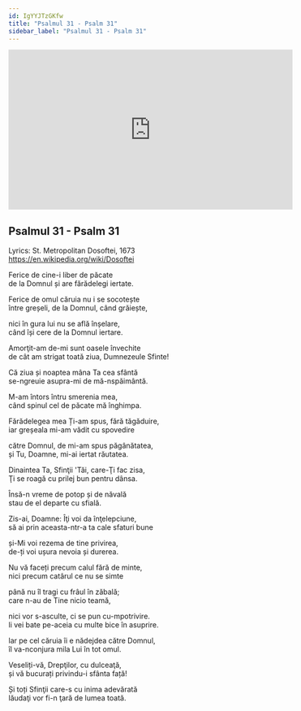 ```yaml
---
id: IgYYJTzGKfw
title: "Psalmul 31 - Psalm 31"
sidebar_label: "Psalmul 31 - Psalm 31"
---
```


<div class="video-float-container">
  <iframe
    width="560"
    height="315"
    src="https://www.youtube.com/embed/IgYYJTzGKfw"
    title="YouTube video player"
    frameborder="0"
    allow="accelerometer; autoplay; clipboard-write; encrypted-media; gyroscope; picture-in-picture; web-share"
    referrerpolicy="strict-origin-when-cross-origin"
    allowfullscreen
  ></iframe>
</div>

## Psalmul 31 - Psalm 31

Lyrics: St. Metropolitan Dosoftei, 1673   
https://en.wikipedia.org/wiki/Dosoftei 

Ferice de cine-i liber de păcate   
de la Domnul și are fărădelegi iertate. 

Ferice de omul căruia nu i se socotește   
între greșeli, de la Domnul, când grăiește, 

nici în gura lui nu se află înșelare,   
când își cere de la Domnul iertare. 

Amorţit-am de-mi sunt oasele învechite   
de cât am strigat toată ziua, Dumnezeule Sfinte! 

Că ziua și noaptea mâna Ta cea sfântă   
se-ngreuie asupra-mi de mă-nspăimântă. 

M-am întors întru smerenia mea,   
când spinul cel de păcate mă înghimpa. 

Fărădelegea mea Ți-am spus, fără tăgăduire,   
iar greșeala mi-am vădit cu spovedire 

către Domnul, de mi-am spus păgânătatea,   
și Tu, Doamne, mi-ai iertat răutatea. 

Dinaintea Ta, Sfinţii 'Tăi, care-Ţi fac zisa,   
Ţi se roagă cu prilej bun pentru dânsa. 

Însă-n vreme de potop și de năvală   
stau de el departe cu sfială. 

Zis-ai, Doamne: Îţi voi da înţelepciune,   
să ai prin aceasta-ntr-a ta cale sfaturi bune 

și-Mi voi rezema de tine privirea,   
de-ți voi ușura nevoia și durerea. 

Nu vă faceți precum calul fără de minte,   
nici precum catârul ce nu se simte 

până nu îl tragi cu frâul în zăbală;   
care n-au de Tine nicio teamă, 

nici vor s-asculte, ci se pun cu-mpotrivire.   
li vei bate pe-aceia cu multe bice în asuprire. 

lar pe cel căruia îi e nădejdea către Domnul,   
îl va-nconjura mila Lui în tot omul. 

Veseliți-vă, Drepţilor, cu dulceaţă,   
și vă bucurați privindu-i sfânta față! 

Și toți Sfinţii care-s cu inima adevărată   
lăudaţi vor fi-n ţară de lumea toată.
